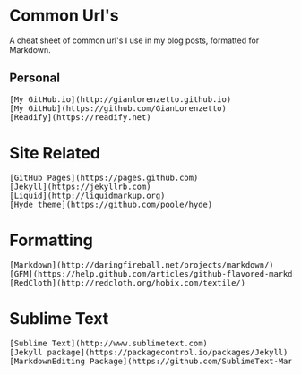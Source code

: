# Common Url's

A cheat sheet of common url's I use in my blog posts, formatted for Markdown.

## Personal
<pre>
[My GitHub.io](http://gianlorenzetto.github.io)
[My GitHub](https://github.com/GianLorenzetto)
[Readify](https://readify.net)
</pre>

# Site Related
<pre>
[GitHub Pages](https://pages.github.com)
[Jekyll](https://jekyllrb.com)
[Liquid](http://liquidmarkup.org)
[Hyde theme](https://github.com/poole/hyde)
</pre>

# Formatting

<pre>
[Markdown](http://daringfireball.net/projects/markdown/)
[GFM](https://help.github.com/articles/github-flavored-markdown/)
[RedCloth](http://redcloth.org/hobix.com/textile/)
</pre>

# Sublime Text

<pre>
[Sublime Text](http://www.sublimetext.com)
[Jekyll package](https://packagecontrol.io/packages/Jekyll)
[MarkdownEditing Package](https://github.com/SublimeText-Markdown/MarkdownEditing)
</pre>